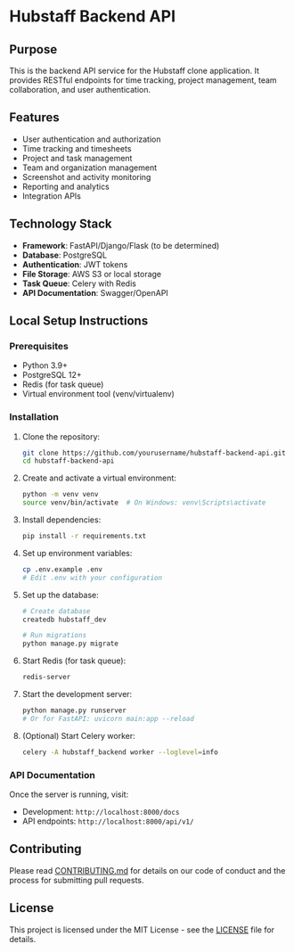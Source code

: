 # Hubstaff Backend API

## Purpose

This is the backend API service for the Hubstaff clone application. It provides RESTful endpoints for time tracking, project management, team collaboration, and user authentication.

## Features

- User authentication and authorization
- Time tracking and timesheets
- Project and task management
- Team and organization management
- Screenshot and activity monitoring
- Reporting and analytics
- Integration APIs

## Technology Stack

- **Framework**: FastAPI/Django/Flask (to be determined)
- **Database**: PostgreSQL
- **Authentication**: JWT tokens
- **File Storage**: AWS S3 or local storage
- **Task Queue**: Celery with Redis
- **API Documentation**: Swagger/OpenAPI

## Local Setup Instructions

### Prerequisites

- Python 3.9+
- PostgreSQL 12+
- Redis (for task queue)
- Virtual environment tool (venv/virtualenv)

### Installation

1. Clone the repository:
   ```bash
   git clone https://github.com/yourusername/hubstaff-backend-api.git
   cd hubstaff-backend-api
   ```

2. Create and activate a virtual environment:
   ```bash
   python -m venv venv
   source venv/bin/activate  # On Windows: venv\Scripts\activate
   ```

3. Install dependencies:
   ```bash
   pip install -r requirements.txt
   ```

4. Set up environment variables:
   ```bash
   cp .env.example .env
   # Edit .env with your configuration
   ```

5. Set up the database:
   ```bash
   # Create database
   createdb hubstaff_dev
   
   # Run migrations
   python manage.py migrate
   ```

6. Start Redis (for task queue):
   ```bash
   redis-server
   ```

7. Start the development server:
   ```bash
   python manage.py runserver
   # Or for FastAPI: uvicorn main:app --reload
   ```

8. (Optional) Start Celery worker:
   ```bash
   celery -A hubstaff_backend worker --loglevel=info
   ```

### API Documentation

Once the server is running, visit:
- Development: `http://localhost:8000/docs`
- API endpoints: `http://localhost:8000/api/v1/`

## Contributing

Please read [CONTRIBUTING.md](CONTRIBUTING.md) for details on our code of conduct and the process for submitting pull requests.

## License

This project is licensed under the MIT License - see the [LICENSE](LICENSE) file for details.
